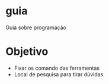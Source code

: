 # guia
Guia sobre programação

# Objetivo
* Fixar os comando das ferramentas
* Local de pesquisa para tirar dúvidas
